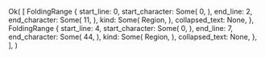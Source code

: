 Ok(
    [
        FoldingRange {
            start_line: 0,
            start_character: Some(
                0,
            ),
            end_line: 2,
            end_character: Some(
                11,
            ),
            kind: Some(
                Region,
            ),
            collapsed_text: None,
        },
        FoldingRange {
            start_line: 4,
            start_character: Some(
                0,
            ),
            end_line: 7,
            end_character: Some(
                44,
            ),
            kind: Some(
                Region,
            ),
            collapsed_text: None,
        },
    ],
)